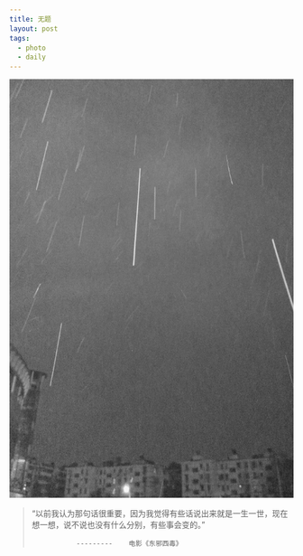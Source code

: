 ```yaml
---
title: 无题 
layout: post
tags:
  - photo
  - daily
---
```


![](/media/files/2016/01/12/snow_morning0640.jpg)

> “以前我认为那句话很重要，因为我觉得有些话说出来就是一生一世，现在想一想，说不说也没有什么分别，有些事会变的。” 
>
>	             ---------    电影《东邪西毒》
